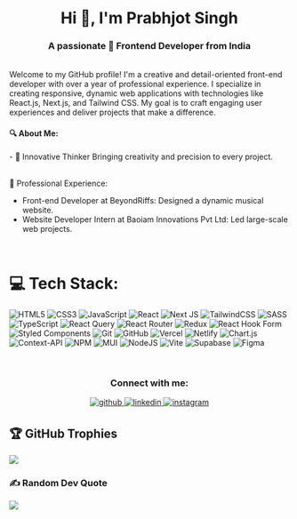 

<h1 align="center">Hi 👋, I'm Prabhjot Singh</h1>
<h3 align="center">A passionate 🚀 Frontend Developer from India</h3>
<br/>
Welcome to my GitHub profile! I'm a creative and detail-oriented front-end developer with over a year of professional experience. I specialize in creating responsive, dynamic web applications with technologies like React.js, Next.js, and Tailwind CSS. My goal is to craft engaging user experiences and deliver projects that make a difference.
<br>
<h4>🔍 About Me:</h4>
- 🌟 Innovative Thinker Bringing creativity and precision to every project.

 <br>💼 Professional Experience:<br>
 <ul>
  <li>Front-end Developer at BeyondRiffs: Designed a dynamic musical website.</li>
  <li>Website Developer Intern at Baoiam Innovations Pvt Ltd: Led large-scale web projects.</li>
 </ul>
<br/>

# 💻 Tech Stack:
![HTML5](https://img.shields.io/badge/html5-%23E34F26.svg?style=for-the-badge&logo=html5&logoColor=white) ![CSS3](https://img.shields.io/badge/css3-%231572B6.svg?style=for-the-badge&logo=css3&logoColor=white) ![JavaScript](https://img.shields.io/badge/javascript-%23323330.svg?style=for-the-badge&logo=javascript&logoColor=%23F7DF1E) ![React](https://img.shields.io/badge/react-%2320232a.svg?style=for-the-badge&logo=react&logoColor=%2361DAFB) ![Next JS](https://img.shields.io/badge/Next-black?style=for-the-badge&logo=next.js&logoColor=white) 
![TailwindCSS](https://img.shields.io/badge/tailwindcss-%2338B2AC.svg?style=for-the-badge&logo=tailwind-css&logoColor=white) ![SASS](https://img.shields.io/badge/SASS-hotpink.svg?style=for-the-badge&logo=SASS&logoColor=white)  ![TypeScript](https://img.shields.io/badge/typescript-%23007ACC.svg?style=for-the-badge&logo=typescript&logoColor=white)  ![React Query](https://img.shields.io/badge/-React%20Query-FF4154?style=for-the-badge&logo=react%20query&logoColor=white) ![React Router](https://img.shields.io/badge/React_Router-CA4245?style=for-the-badge&logo=react-router&logoColor=white) ![Redux](https://img.shields.io/badge/redux-%23593d88.svg?style=for-the-badge&logo=redux&logoColor=white) ![React Hook Form](https://img.shields.io/badge/React%20Hook%20Form-%23EC5990.svg?style=for-the-badge&logo=reacthookform&logoColor=white) ![Styled Components](https://img.shields.io/badge/styled--components-DB7093?style=for-the-badge&logo=styled-components&logoColor=white) ![Git](https://img.shields.io/badge/git-%23F05033.svg?style=for-the-badge&logo=git&logoColor=white) ![GitHub](https://img.shields.io/badge/github-%23121011.svg?style=for-the-badge&logo=github&logoColor=white) ![Vercel](https://img.shields.io/badge/vercel-%23000000.svg?style=for-the-badge&logo=vercel&logoColor=white) ![Netlify](https://img.shields.io/badge/netlify-%23000000.svg?style=for-the-badge&logo=netlify&logoColor=#00C7B7) ![Chart.js](https://img.shields.io/badge/chart.js-F5788D.svg?style=for-the-badge&logo=chart.js&logoColor=white) ![Context-API](https://img.shields.io/badge/Context--Api-000000?style=for-the-badge&logo=react)  ![NPM](https://img.shields.io/badge/NPM-%23CB3837.svg?style=for-the-badge&logo=npm&logoColor=white) ![MUI](https://img.shields.io/badge/MUI-%230081CB.svg?style=for-the-badge&logo=mui&logoColor=white) ![NodeJS](https://img.shields.io/badge/node.js-6DA55F?style=for-the-badge&logo=node.js&logoColor=white)     ![Vite](https://img.shields.io/badge/vite-%23646CFF.svg?style=for-the-badge&logo=vite&logoColor=white) ![Supabase](https://img.shields.io/badge/Supabase-3ECF8E?style=for-the-badge&logo=supabase&logoColor=white) ![Figma](https://img.shields.io/badge/figma-%23F24E1E.svg?style=for-the-badge&logo=figma&logoColor=white) 

<br/> 

<h3 align="center">Connect with me:</h3>
<div align="center">
<a href="https://github.com/prabhsingh20" target="_blank">
<img src=https://img.shields.io/badge/github-%2324292e.svg?&style=for-the-badge&logo=github&logoColor=black alt=github style="margin-bottom: 5px;" />
</a>
<a href="https://linkedin.com/in/prabhsingh16" target="_blank">
<img src=https://img.shields.io/badge/linkedin-%231E77B5.svg?&style=for-the-badge&logo=linkedin&logoColor=blue alt=linkedin style="margin-bottom: 5px;" />
</a>
<a href="https://instagram.com/_iconic.____" target="_blank">
<img src=https://img.shields.io/badge/instagram-%23000000.svg?&style=for-the-badge&logo=instagram&logoColor=red alt=instagram style="margin-bottom: 5px;" />
</a>  
</div>  

## 🏆 GitHub Trophies
![](https://github-profile-trophy.vercel.app/?username=prabhsingh20&theme=radical&no-frame=false&no-bg=true&margin-w=4)

### ✍️ Random Dev Quote
![](https://quotes-github-readme.vercel.app/api?type=horizontal&theme=tokyonight)

